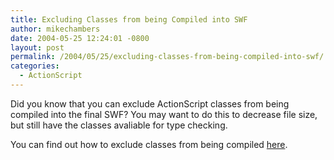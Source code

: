 ```yaml
---
title: Excluding Classes from being Compiled into SWF
author: mikechambers
date: 2004-05-25 12:24:01 -0800
layout: post
permalink: /2004/05/25/excluding-classes-from-being-compiled-into-swf/
categories:
  - ActionScript
---
```



Did you know that you can exclude ActionScript classes from being compiled into the final SWF? You may want to do this to decrease file size, but still have the classes avaliable for type checking.

You can find out how to exclude classes from being compiled [here][1].

 [1]: http://livedocs.macromedia.com/flash/mx2004/main/wwhelp/wwhimpl/common/html/wwhelp.htm?context=Flash_MX_2004_Documentation&file=09_cre29.htm